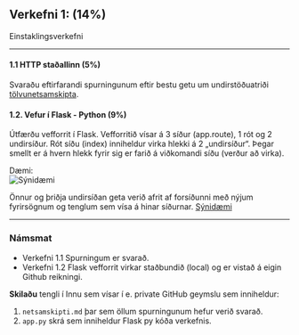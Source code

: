 ## Verkefni 1: (14%)

Einstaklingsverkefni

---

#### 1.1 HTTP staðallinn (**5%**)
Svaraðu eftirfarandi spurningunum eftir bestu getu um undirstöðuatriði [tölvunetsamskipta](https://github.com/vefthroun/V21/blob/main/Verkefni/netsamskipti.md). 

#### 1.2. Vefur í Flask - Python (**9%**)
Útfærðu vefforrit í Flask. Vefforritið vísar á 3 síður (app.route), 1 rót og 2 undirsíður. 
Rót síðu (index) inniheldur virka hlekki á 2 „undirsíður“. Þegar smellt er á hvern hlekk fyrir sig er farið á viðkomandi síðu (verður að virka).

Dæmi:<br>
![Sýnidæmi](https://github.com/vefthroun/V21/blob/main/Verkefni/Myndir/verkefni1.png)

Önnur og þriðja undirsíðan geta verið afrit af forsíðunni með nýjum fyrirsögnum og tenglum sem vísa á hinar síðurnar. 
[Sýnidæmi](https://github.com/vefthroun/basic-flask)

---

### Námsmat 
- Verkefni 1.1 Spurningum er svarað.
- Verkefni 1.2 Flask vefforrit virkar staðbundið (local) og er vistað á eigin Github reikningi.

**Skilaðu** tengli í Innu sem vísar í e. private GitHub geymslu sem inniheldur:

1. `netsamskipti.md` þar sem öllum spurningunum hefur verið svarað.
1. `app.py` skrá sem inniheldur Flask py kóða verkefnis.

